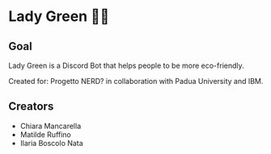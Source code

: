 # Lady Green 🌻🍃

## Goal
Lady Green is a Discord Bot that helps people to be more eco-friendly.

Created for: Progetto NERD? in collaboration with Padua University and IBM.

## Creators
<ul>
  <li> Chiara Mancarella </li>
  <li> Matilde Ruffino </li>
  <li> Ilaria Boscolo Nata </li>
</ul>
